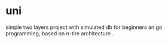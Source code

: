 # uni
simple two layers project with simulated db for beginners an go programming, based on n-tire architecture .
